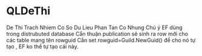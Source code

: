 # QLDeThi
 De Thi Trach Nhiem Co So Du Lieu Phan Tan Co Nhung
Chú ý EF dùng trong distrubuted database
Cẩn thuận publication sẽ sinh ra row mới cho các table mang tên rowguid
Cần set rowguid=Guild.NewGuid() để cho nó tự tạo , EF ko thể tự tạo cái này.
